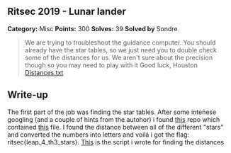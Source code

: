 ## Ritsec 2019 - Lunar lander

**Category:** Misc
**Points:** 300
**Solves:** 39
**Solved by** Sondre

>We are trying to troubleshoot the guidance computer. You should already have the star tables, so we just need you to double check some of the distances for us. We aren't sure about the precision though so you may need to play with it
>Good luck, Houston
>[Distances.txt](distances.txt)

## Write-up

The first part of the job was finding the star tables. After some intenese googling (and a couple of hints from the autohor) i found [this](https://github.com/chrislgarry/Apollo-11/) repo which contained [this](https://github.com/chrislgarry/Apollo-11/blob/master/Comanche055/STAR_TABLES.agc) file. I found the distance between all of the different "stars" and converted the numbers into letters and voilá i got the flag: ritsec{leap_4_th3_stars}. [This](LunarLander.py) is the script i wrote for finding the distances